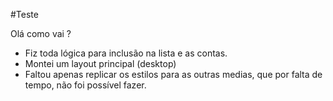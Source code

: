 #Teste

Olá como vai ?

- Fiz toda lógica para inclusão na lista e as contas.
- Montei um layout principal (desktop)
- Faltou apenas replicar os estilos para as outras medias, que por falta de tempo, não foi possível fazer.

